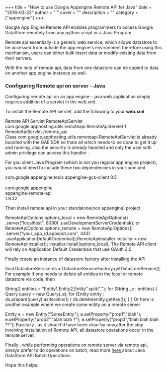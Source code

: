 
+++
title = "How to use Google Appengine Remote API for Java"
date = "2016-03-22"
author = " "
cover = ""
description = ""
category = ["appengine"]
+++

 

 Google App Engine Remote API enables programmers to access Google DataStore remotely from any python script or a Java Program.

 Remote api essentially is a generic web service, which allows datastore to be accessed from outside the app engine's environment therefore using this mechanism, users can either bulk insert data or modify existing data from their servers.

 With the help of remote api, data from one datastore can be copied to data on another app engine instance as well.

 ### Configuring Remote api on server - Java

 Configuring remote api on an app engine - java web application simply requires addition of a servlet in the web.xml.

 To install the Remote API servlet, add the following to your **web.xml**

 <servlet> <display-name>Remote API Servlet</display-name> <servlet-name>RemoteApiServlet</servlet-name> <servlet-class>com.google.apphosting.utils.remoteapi.RemoteApiServlet</servlet-class> <load-on-startup>1</load-on-startup> </servlet> <servlet-mapping> <servlet-name>RemoteApiServlet</servlet-name> <url-pattern>/remote\_api</url-pattern> </servlet-mapping>  
  Class com.google.apphosting.utils.remoteapi.RemoteApiServlet is already bundled with the GAE SDK so thats all which needs to be done to get it up and running, also the security is already handled and only the user with admin privilege can access this handler .

 For you client Java Program (which is not you regular app engine project), you would need to include these two dependencies in your pom.xml

 <dependency> <groupId>com.google.appengine.tools</groupId> <artifactId>appengine-gcs-client</artifactId> <version>0.5</version> </dependency>  
<dependency>  
<groupId>com.google.appengine</groupId>  
<artifactId>appengine-remote-api</artifactId>  
<version>1.9.32</version>  
</dependency>  
  
  Then install remote api in your standalone(non appengine) project

 RemoteApiOptions options\_local = new RemoteApiOptions() .server("localhost", 8080) .useDevelopmentServerCredential(); or  
RemoteApiOptions options\_remote = new RemoteApiOptions()  
.server("your\_app\_id.appspot.com", 443)  
.useApplicationDefaultCredential();RemoteApiInstaller installer = new RemoteApiInstaller(); installer.install(options\_local);  The Remote API client will rely on Application Default Credentials that use OAuth 2.0.

 Finally create an instance of datastore factory after installing the API

final DatastoreService ds = DatastoreServiceFactory.getDatastoreService(); For example if one needs to delete all entities in the local or remote datastore via code, then

 String[] entities = "Entity1,Entity2,Entity".split(","); for (String \_e : entities) { Query query = new Query(\_e); for (Entity entity : ds.prepare(query).asIterable()) { ds.delete(entity.getKey()); } }  Or here is another example where we create some entity on a remote server

 Entity e = new Entity("SomeEntity"); e.setProperty("prop1","blah"); e.setProperty("prop2","blah blah ?"); e.setProperty("prop3","blah blah blah ??");  Basically , as it should'd have been clear by now,after the step involving installation of Remote API, all datastore operations occur in the remote server.

 Finally , while performing operations on remote server via remote api, always prefer to do operations on batch, read more [here ](https://cloud.google.com/appengine/docs/java/datastore/entities#Java_Batch_operations) about Java DataStore API Batch Operations.

 Hope this helps.



